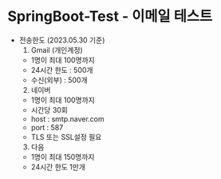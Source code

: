 # SpringBoot-Test - 이메일 테스트
- 전송한도 (2023.05.30 기준)
  1. Gmail (개인계정)
   - 1명이 최대 100명까지
   - 24시간 한도 : 500개
   - 수신(외부) : 500개
  2. 네이버
    - 1명이 최대 100명까지
    - 시간당 30회
    - host : smtp.naver.com
    - port : 587
    - TLS 또는 SSL설정 필요
  3. 다음
    - 1명이 최대 150명까지
    - 24시간 한도 1만개
